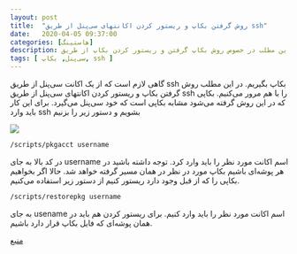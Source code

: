 ```yaml
---
layout: post
title:  "روش گرفتن بکاپ و ریستور کردن اکانتهای سی‌پنل از طریق ssh"
date:   2020-04-05 09:37:00
categories: [هاستینگ]
description: در این مطلب در خصوص روش بکاپ گرفتن و ریستور کردن بکاپ از طریق  ssh در سرورهایی که از سی‌پنل استفاده می‌کنند صحبت می‌کنیم.
tags: [ سی‌پنل, بکاپ, ssh ]
---
```


گاهی لازم است که از یک اکانت سی‌پنل از طریق ssh بکاپ بگیریم. در این مطلب روش گرفتن بکاپ و ریستور کردن اکانتهای سی‌پنل از طریق ssh را با هم مرور می‌کنیم. بکاپی که در این روش گرفته می‌شود مشابه بکاپی است که خود سی‌پنل می‌گیرد. برای این کار باید وارد ssh بشویم و دستور زیر را بزنیم

![](https://365web.ir/wp-content/uploads/2019/03/backup_stuff-750x354.jpg)


```bash
/scripts/pkgacct username
```
در کد بالا به جای username اسم اکانت مورد نظر را باید وارد کرد.
توجه داشته باشید در هر پوشه‌ای باشیم بکاپ مورد در نظر در همان مسیر گرفته خواهد شد.
حالا اگر بخواهیم بکاپی را که از قبل وجود دارد ریستور کنیم از دستور زیر استفاده می‌کنیم.

```bash
/scripts/restorepkg username
```
به جای usename اسم اکانت مورد نظر را باید وارد کنیم.
برای ریستور کردن هم باید در همان پوشه‌ای که فایل بکاپ قرار دارد باشیم. 

[منبع](https://365web.ir/how-backup-and-reststore-cpanel-accounts-via-ssh/ "منبع")
